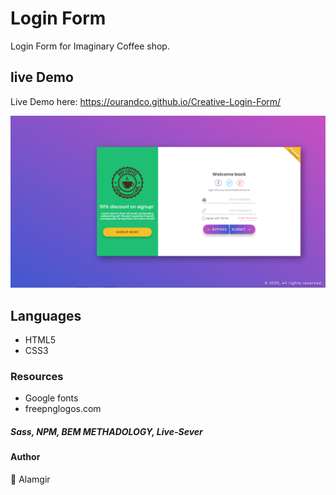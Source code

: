 # Login Form
Login Form for Imaginary Coffee shop.

## live Demo
Live Demo here: https://ourandco.github.io/Creative-Login-Form/

![](img/shot.PNG)


## Languages
- HTML5
- CSS3

### Resources
- Google fonts<br />
- freepnglogos.com <br />

##### Sass, NPM, BEM METHADOLOGY, Live-Sever

#### Author
:bust_in_silhouette: Alamgir
